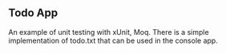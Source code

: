 ## Todo App

An example of unit testing with xUnit, Moq.
There is a simple implementation of todo.txt that can be used in the console app.

